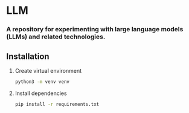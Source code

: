 # LLM 
### A repository for experimenting with large language models (LLMs) and related technologies.

## Installation
1. Create virtual environment
   ```bash
   python3 -m venv venv
   ```
2. Install dependencies
   ```bash
   pip install -r requirements.txt
   ```
